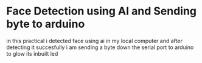 # Face Detection using AI and Sending byte to arduino

in this practical i detected face using ai in my local computer and after detecting it succesfully i am sending a byte down the serial port to arduino to glow its inbuilt led
